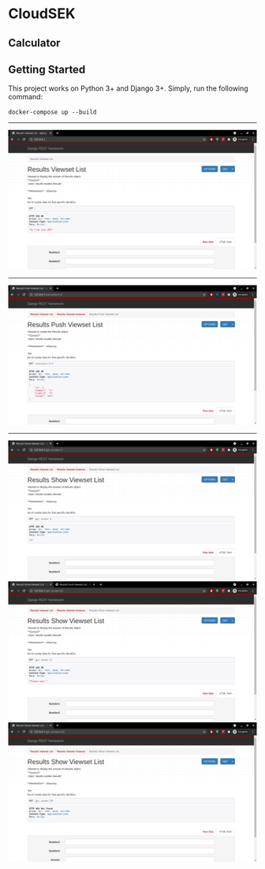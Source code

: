 # CloudSEK

## Calculator
## Getting Started

This project works on Python 3+ and Django 3+.
Simply, run the following command:

```
docker-compose up --build
```

***
![Alt text](home.png?raw=true "Home Page")
***
![Alt text](calculate.png?raw=true "Calculate API Page")
***
![Alt text](get_answer1.png?raw=true "Answer API Page - 1")
![Alt text](get_answer2.png?raw=true "Calculate API Page - 2")
![Alt text](get_answer3.png?raw=true "Calculate API Page - 3")